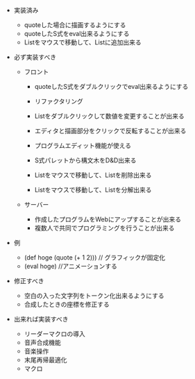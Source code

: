 - 実装済み
    - quoteした場合に描画するようにする
    - quoteしたS式をeval出来るようにする
    - Listをマウスで移動して、Listに追加出来る

- 必ず実装すべき
  - フロント
    - quoteしたS式をダブルクリックでeval出来るようにする
    - リファクタリング

    - Listをダブルクリックして数値を変更することが出来る
    - エディタと描画部分をクリックで反転することが出来る
    - プログラムエディット機能が使える
    - S式パレットから構文木をD&D出来る

    - Listをマウスで移動して、Listを削除出来る
    - Listをマウスで移動して、Listを分解出来る

  - サーバー
      - 作成したプログラムをWebにアップすることが出来る
      - 複数人で共同でプログラミングを行うことが出来る

- 例
  - (def hoge (quote (+ 1 2))) // グラフィックが固定化
  - (eval hoge) //アニメーションする

- 修正すべき
  - 空白の入った文字列をトークン化出来るようにする
  - 合成したときの座標を修正する

- 出来れば実装すべき
  - リーダーマクロの導入
  - 音声合成機能
  - 音楽操作
  - 末尾再帰最適化
  - マクロ
